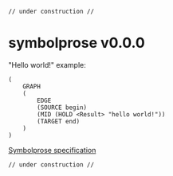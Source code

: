 
    // under construction //

# symbolprose v0.0.0

"Hello world!" example:

```
(
    GRAPH
    (
        EDGE
        (SOURCE begin)
        (MID (HOLD <Result> "hello world!"))
        (TARGET end)
    )
)
```

[Symbolprose specification](https://tearflake.github.io/symbolprose/docs/symbolprose)

    // under construction //

